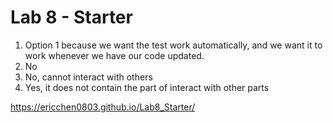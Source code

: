 # Lab 8 - Starter
1. Option 1 because we want the test work automatically, and we want it to work whenever we have our code updated.
2. No
3. No, cannot interact with others
4. Yes, it does not contain the part of interact with other parts


https://ericchen0803.github.io/Lab8_Starter/
